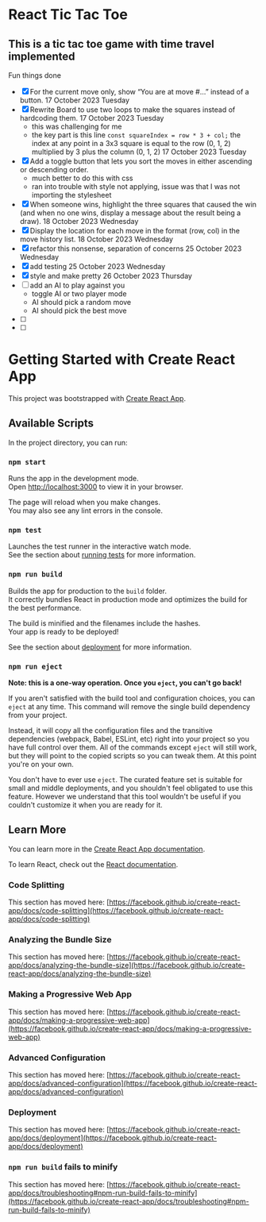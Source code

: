 # React Tic Tac Toe

## This is a tic tac toe game with time travel implemented

Fun things done
- [x] For the current move only, show “You are at move #…” instead of a button. 17 October 2023 Tuesday
- [x] Rewrite Board to use two loops to make the squares instead of hardcoding them. 17 October 2023 Tuesday
  * this was challenging for me
  * the key part is this line `const squareIndex = row * 3 + col;` the index at any point in a 3x3 square is equal to the row (0, 1, 2) multiplied by 3 plus the column (0, 1, 2) 17 October 2023 Tuesday
- [x] Add a toggle button that lets you sort the moves in either ascending or descending order.
  * much better to do this with css
  * ran into trouble with style not applying, issue was that I was not importing the stylesheet
- [x] When someone wins, highlight the three squares that caused the win (and when no one wins, display a message about the result being a draw). 18 October 2023 Wednesday
- [x] Display the location for each move in the format (row, col) in the move history list. 18 October 2023 Wednesday
- [x] refactor this nonsense, separation of concerns 25 October 2023 Wednesday
- [x] add testing 25 October 2023 Wednesday
- [x] style and make pretty 26 October 2023 Thursday
- [ ] add an AI to play against you
  * toggle AI or two player mode
  * AI should pick a random move
  * AI should pick the best move
- [ ] 
- [ ] 

# Getting Started with Create React App

This project was bootstrapped with [Create React App](https://github.com/facebook/create-react-app).

## Available Scripts

In the project directory, you can run:

### `npm start`

Runs the app in the development mode.\
Open [http://localhost:3000](http://localhost:3000) to view it in your browser.

The page will reload when you make changes.\
You may also see any lint errors in the console.

### `npm test`

Launches the test runner in the interactive watch mode.\
See the section about [running tests](https://facebook.github.io/create-react-app/docs/running-tests) for more information.

### `npm run build`

Builds the app for production to the `build` folder.\
It correctly bundles React in production mode and optimizes the build for the best performance.

The build is minified and the filenames include the hashes.\
Your app is ready to be deployed!

See the section about [deployment](https://facebook.github.io/create-react-app/docs/deployment) for more information.

### `npm run eject`

**Note: this is a one-way operation. Once you `eject`, you can't go back!**

If you aren't satisfied with the build tool and configuration choices, you can `eject` at any time. This command will remove the single build dependency from your project.

Instead, it will copy all the configuration files and the transitive dependencies (webpack, Babel, ESLint, etc) right into your project so you have full control over them. All of the commands except `eject` will still work, but they will point to the copied scripts so you can tweak them. At this point you're on your own.

You don't have to ever use `eject`. The curated feature set is suitable for small and middle deployments, and you shouldn't feel obligated to use this feature. However we understand that this tool wouldn't be useful if you couldn't customize it when you are ready for it.

## Learn More

You can learn more in the [Create React App documentation](https://facebook.github.io/create-react-app/docs/getting-started).

To learn React, check out the [React documentation](https://reactjs.org/).

### Code Splitting

This section has moved here: [https://facebook.github.io/create-react-app/docs/code-splitting](https://facebook.github.io/create-react-app/docs/code-splitting)

### Analyzing the Bundle Size

This section has moved here: [https://facebook.github.io/create-react-app/docs/analyzing-the-bundle-size](https://facebook.github.io/create-react-app/docs/analyzing-the-bundle-size)

### Making a Progressive Web App

This section has moved here: [https://facebook.github.io/create-react-app/docs/making-a-progressive-web-app](https://facebook.github.io/create-react-app/docs/making-a-progressive-web-app)

### Advanced Configuration

This section has moved here: [https://facebook.github.io/create-react-app/docs/advanced-configuration](https://facebook.github.io/create-react-app/docs/advanced-configuration)

### Deployment

This section has moved here: [https://facebook.github.io/create-react-app/docs/deployment](https://facebook.github.io/create-react-app/docs/deployment)

### `npm run build` fails to minify

This section has moved here: [https://facebook.github.io/create-react-app/docs/troubleshooting#npm-run-build-fails-to-minify](https://facebook.github.io/create-react-app/docs/troubleshooting#npm-run-build-fails-to-minify)
